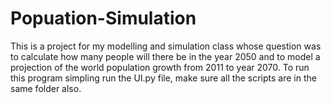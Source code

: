# Popuation-Simulation
This is a project for my modelling and simulation class whose question was to calculate how many people will there be in the year 2050 and to model a projection of the world population growth from 2011 to year 2070. 
To run this program simpling run the UI.py file, make sure all the scripts are in the same folder also.
